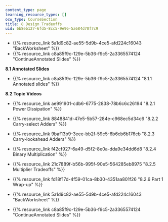 ```yaml
---
content_type: page
learning_resource_types: []
ocw_type: CourseSection
title: 8 Design Tradeoffs
uid: 6b8eb127-6fd5-8cc5-9e96-5a684d70f7c9
---
```


*   {{% resource_link 5a1d9c82-ae55-5d9b-4ce5-afd224c16043 "BackWorksheet" %}}
*   {{% resource_link c8a85f9c-129e-5b36-f9c5-2a3365574124 "ContinueAnnotated Slides" %}}

**8.1 Annotated Slides**

*   {{% resource_link c8a85f9c-129e-5b36-f9c5-2a3365574124 "8.1.1 Annotated slides" %}}

**8.2 Topic Videos**

*   {{% resource_link ae991901-cdb6-6775-2838-78b6c6c26194 "8.2.1 Power Dissipation" %}}
*   {{% resource_link 8848841d-47e5-5b57-284e-c968ec5d34c6 "8.2.2 Carry-select Adders" %}}
*   {{% resource_link 9baf13b9-3eee-bb2f-59c5-6b6cb6b176cb "8.2.3 Carry-lookahead Adders" %}}
*   {{% resource_link f42cf927-6a49-d5f2-8e0a-dda9e34dd6d8 "8.2.4 Binary Multiplication" %}}
*   {{% resource_link 21c7889f-b56b-995f-90e5-564285eb8975 "8.2.5 Multiplier Tradeoffs" %}}
*   {{% resource_link fd18f17d-4f59-01ca-8b30-4351aa801f26 "8.2.6 Part 1 Wrap-up" %}}

*   {{% resource_link 5a1d9c82-ae55-5d9b-4ce5-afd224c16043 "BackWorksheet" %}}
*   {{% resource_link c8a85f9c-129e-5b36-f9c5-2a3365574124 "ContinueAnnotated Slides" %}}
